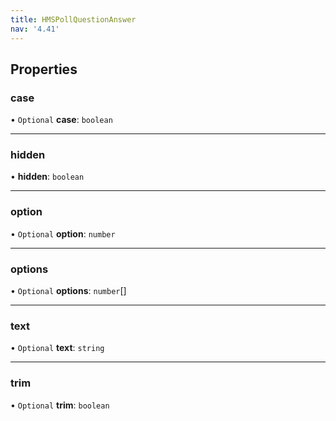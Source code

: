 ```yaml
---
title: HMSPollQuestionAnswer
nav: '4.41'
---
```


## Properties

### case

• `Optional` **case**: `boolean`

---

### hidden

• **hidden**: `boolean`

---

### option

• `Optional` **option**: `number`

---

### options

• `Optional` **options**: `number`[]

---

### text

• `Optional` **text**: `string`

---

### trim

• `Optional` **trim**: `boolean`
